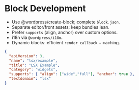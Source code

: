 # Block Development

- Use @wordpress/create-block; complete `block.json`.
- Separate editor/front assets; keep bundles lean.
- Prefer `supports` (align, anchor) over custom options.
- i18n via `@wordpress/i18n`.
- Dynamic blocks: efficient `render_callback` + caching.

```json
{
  "apiVersion": 3,
  "name": "lsx/example",
  "title": "LSX Example",
  "category": "widgets",
  "supports": { "align": ["wide","full"], "anchor": true },
  "textdomain": "lsx"
}
```
